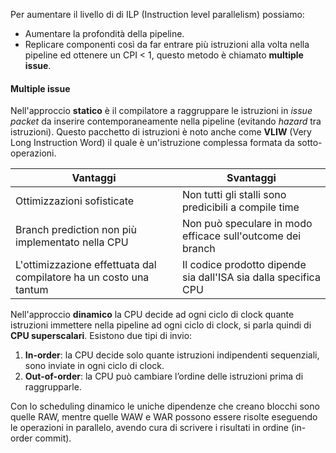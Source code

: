 Per aumentare il livello di di ILP (Instruction level parallelism) possiamo:
- Aumentare la profondità della pipeline.
- Replicare componenti così da far entrare più istruzioni alla volta nella pipeline ed ottenere un CPI < 1, questo metodo è chiamato **multiple issue**.

#### Multiple issue
Nell'approccio **statico** è il compilatore a raggruppare le istruzioni in _issue packet_ da inserire contemporaneamente nella pipeline (evitando _hazard_ tra istruzioni).
Questo pacchetto di istruzioni è noto anche come **VLIW** (Very Long Instruction Word) il quale è un'istruzione complessa formata da sotto-operazioni.

| **Vantaggi**                                                       | **Svantaggi**                                                   |
| ------------------------------------------------------------------ | --------------------------------------------------------------- |
| Ottimizzazioni sofisticate                                         | Non tutti gli stalli sono predicibili a compile time            |
| Branch prediction non più implementato nella CPU                   | Non può speculare in modo efficace sull'outcome dei branch      |
| L'ottimizzazione effettuata dal compilatore ha un costo una tantum | Il codice prodotto dipende sia dall'ISA sia dalla specifica CPU |
 
Nell'approccio **dinamico** la CPU decide ad ogni ciclo di clock quante istruzioni immettere nella pipeline ad ogni ciclo di clock, si parla quindi di **CPU superscalari**.
 Esistono due tipi di invio:
 1. **In-order**: la CPU decide solo quante istruzioni indipendenti sequenziali, sono inviate in ogni ciclo di clock.
 2. **Out-of-order**: la CPU può cambiare l’ordine delle istruzioni prima di raggrupparle.

Con lo scheduling dinamico le uniche dipendenze che creano blocchi sono quelle RAW, mentre quelle WAW e WAR possono essere risolte eseguendo le operazioni in parallelo, avendo cura di scrivere i risultati in ordine (in-order commit).